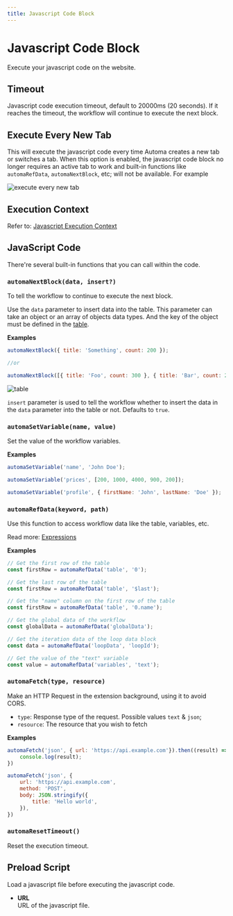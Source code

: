 ```yaml
---
title: Javascript Code Block
---
```


# Javascript Code Block
Execute your javascript code on the website.

## Timeout
Javascript code execution timeout, default to 20000ms (20 seconds). If it reaches the timeout, the workflow will continue to execute the next block.

## Execute Every New Tab
This will execute the javascript code every time Automa creates a new tab or switches a tab. When this option is enabled, the javascript code block no longer requires an active tab to work and built-in functions like `automaRefData`, `automaNextBlock`, etc; will not be available. For example

![execute every new tab](https://res.cloudinary.com/chat-story/image/upload/v1651031286/automa/chrome_b0wdnqRYv1_vknvhm.png)

## Execution Context
Refer to: [Javascript Execution Context](../reference/javascript-execution-context.md)

## JavaScript Code
There're several built-in functions that you can call within the code.

### `automaNextBlock(data, insert?)`
To tell the workflow to continue to execute the next block.

Use the `data` parameter to insert data into the table. This parameter can take an object or an array of objects data types. And the key of the object must be defined in the [table](../workflow/table.md).

**Examples**
```js
automaNextBlock({ title: 'Something', count: 200 });

//or

automaNextBlock([{ title: 'Foo', count: 300 }, { title: 'Bar', count: 200 }])
```
![table](https://res.cloudinary.com/chat-story/image/upload/v1642474574/automa/chrome_7ehs03LPjU_i0ivn2.png)

`insert` parameter is used to tell the workflow whether to insert the data in the `data` parameter into the table or not. Defaults to `true`.

### `automaSetVariable(name, value)`
Set the value of the workflow variables.

**Examples**
```js
automaSetVariable('name', 'John Doe');

automaSetVariable('prices', [200, 1000, 4000, 900, 200]);

automaSetVariable('profile', { firstName: 'John', lastName: 'Doe' });
```

### `automaRefData(keyword, path)`
Use this function to access workflow data like the table, variables, etc.

Read more: [Expressions](../workflow/expressions.md)

**Examples**
```js
// Get the first row of the table
const firstRow = automaRefData('table', '0');

// Get the last row of the table
const firstRow = automaRefData('table', '$last');

// Get the "name" column on the first row of the table
const firstRow = automaRefData('table', '0.name');

// Get the global data of the workflow
const globalData = automaRefData('globalData');

// Get the iteration data of the loop data block
const data = automaRefData('loopData', 'loopId');

// Get the value of the "text" variable
const value = automaRefData('variables', 'text');
```

### `automaFetch(type, resource)`

Make an HTTP Request in the extension background, using it to avoid CORS.

- `type`: Response type of the request. Possible values `text` & `json`;
- `resource`: The resource that you wish to fetch

**Examples**
```js
automaFetch('json', { url: 'https://api.example.com'}).then((result) => {
	console.log(result);
})

automaFetch('json', {
	url: 'https://api.example.com',
	method: 'POST',
	body: JSON.stringify({
		title: 'Hello world',
	}),
})
```

### `automaResetTimeout()`
Reset the execution timeout.

## Preload Script
Load a javascript file before executing the javascript code.
- **URL** <br>
	URL of the javascript file.